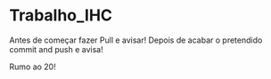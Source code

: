 # Trabalho_IHC

Antes de começar fazer Pull e avisar!
Depois de acabar o pretendido commit and push e avisa!

Rumo ao 20!
